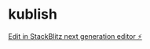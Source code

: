 # kublish

[Edit in StackBlitz next generation editor ⚡️](https://stackblitz.com/~/github.com/slaven21/kublish)
